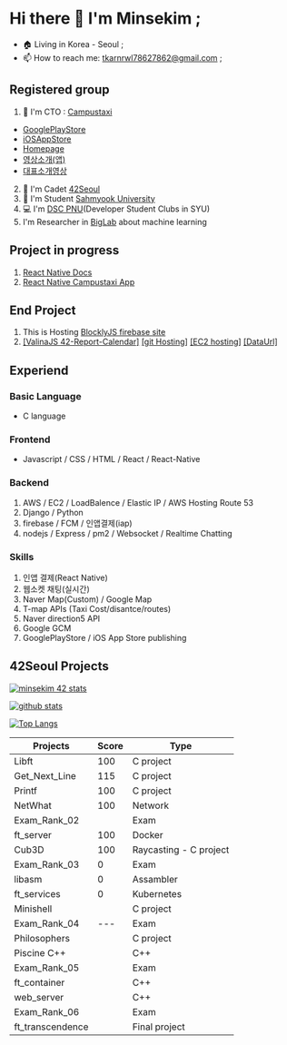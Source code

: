 <!--
**Mins97/Mins97** is a ✨ _special_ ✨ repository because its `README.md` (this file) appears on your GitHub profile.
Here are some ideas to get you started:
-->

# Hi there 👋 I'm Minsekim ;
- 🏠 Living in Korea - Seoul ;
- 📫 How to reach me: tkarnrwl78627862@gmail.com ;

## Registered group
1. 🌱 I'm CTO : [Campustaxi](https://campustaxi.modoo.at/)
- [GooglePlayStore](https://play.google.com/store/apps/details?id=com.campustaxi.campustaxi&hl=ko&gl=US)
- [iOSAppStore](https://apps.apple.com/app/id1534509768)
- [Homepage](https://campustaxi.modoo.at/)
- [영상소개(앱)](https://www.youtube.com/watch?v=5P2Nu_oR_a4)
- [대표소개영상](https://www.youtube.com/watch?v=lEqMnIXH4QA)
2. 👯 I'm Cadet [42Seoul](https://42seoul.kr/)
3. 👨‍ I'm Student [Sahmyook University](https://syu.ac.kr)
4. 💻 I'm [DSC PNU](https://sites.google.com/view/dscsahmyook)(Developer Student Clubs in SYU)
5.  I'm Researcher in [BigLab](https://cafe.naver.com/biglab) about machine learning

## Project in progress
1. [React Native Docs](https://github.com/React-Native-docs/React-Native-docs)
2. [React Native Campustaxi App](https://github.com/Mins97/CampusTaxi)


## End Project
1. This is Hosting [BlocklyJS firebase site](https://blocklyjs.web.app/)
2. [[ValinaJS 42-Report-Calendar]](https://github.com/Mins97/42-Report-Calendar) [[git Hosting]](https://mins97.github.io/42-Report-Calendar/intra/index.html) [[EC2 hosting]](http://42report.today/?id=jo) [[DataUrl]](http://42report.today/intra?id=jo)

## Experiend
### Basic Language
- C language

### Frontend
- Javascript / CSS / HTML / React / React-Native

### Backend
1. AWS / EC2 / LoadBalence / Elastic IP / AWS Hosting Route 53
2. Django / Python
3. firebase / FCM / 인앱결제(iap)
4. nodejs / Express / pm2 / Websocket / Realtime Chatting

### Skills
1. 인앱 결제(React Native)
2. 웹소켓 채팅(실시간)
3. Naver Map(Custom) / Google Map
4. T-map APIs (Taxi Cost/disantce/routes)
5. Naver direction5 API
6. Google GCM
7. GooglePlayStore / iOS App Store publishing

## 42Seoul Projects

[![minsekim 42 stats](https://badge42.herokuapp.com/api/stats/minsekim)](https://github.com/JaeSeoKim/badge42)

[![github stats](https://github-readme-stats.vercel.app/api?username=mins97&count_private=true&show_icons=true&theme=dark)](https://github.com/mins97/github-readme-stats)

[![Top Langs](https://github-readme-stats.vercel.app/api/top-langs/?username=mins97&layout=compact&exclude_repo=ft_server&langs_count=15&theme=highcontrast)](https://github.com/mins97/github-readme-stats)



|   Projects	|  Score	| Type |
|---	|---	|--- |
| Libft | 100 | C project |
| Get_Next_Line	| 115 | C project |
| Printf	| 100 | C project |
| NetWhat | 100 | Network |
| Exam_Rank_02 |  | Exam |
| ft_server | 100 | Docker |
| Cub3D | 100 | Raycasting - C project |
| Exam_Rank_03 | 0 | Exam |
| libasm | 0 | Assambler |
| ft_services | 0 | Kubernetes |
| Minishell |  | C project |
| Exam_Rank_04 | --- | Exam |
| Philosophers |  | C project |
| Piscine C++ |  | C++ |
| Exam_Rank_05 |  | Exam |
| ft_container | | C++ |
| web_server | | C++ |
| Exam_Rank_06 |  | Exam |
| ft_transcendence | | Final project |
